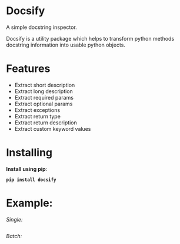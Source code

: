 # Docsify

A simple docstring inspector.

Docsify is a utility package which helps to transform python 
methods docstring information into usable python objects.

# Features

- Extract short description
- Extract long description
- Extract required params
- Extract optional params
- Extract exceptions
- Extract return type
- Extract return description
- Extract custom keyword values

# Installing

**Install using pip**:

**`pip install docsify`**

# Example:

*Single:*
```python
```
*Batch:*
```python
```

